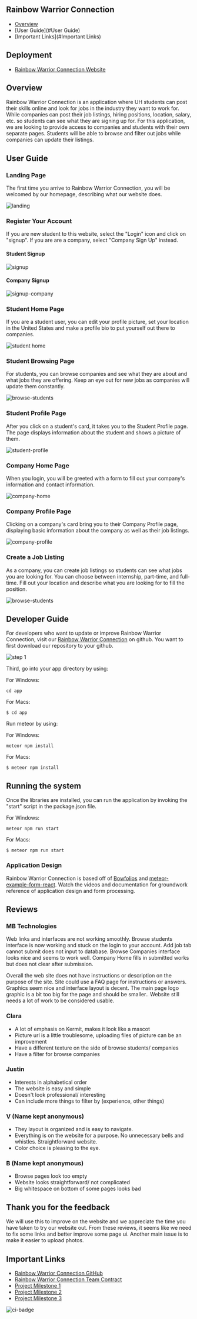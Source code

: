 ## Rainbow Warrior Connection

* [Overview](#Overview)
* [User Guide](#User Guide)
* [Important Links](#Important Links)

## Deployment
- [Rainbow Warrior Connection Website](http://159.89.232.121/#/)

## Overview

Rainbow Warrior Connection is an application where UH students can post their skills online and look for jobs in the industry they want to work for. 
While companies can post their job listings, hiring positions, location, salary, etc. so students can see what they are signing up for. For this application,
we are looking to provide access to companies and students with their own separate pages. Students will be able to browse and filter out jobs while companies can
update their listings. 

## User Guide

### Landing Page

The first time you arrive to Rainbow Warrior Connection, you will be welcomed by our homepage, describing what our website does.

<img src="images/landing-page.png" alt="landing">

### Register Your Account

If you are new student to this website, select the "Login" icon and click on "signup". If you are are a company, select "Company Sign Up" instead.

#### Student Signup
<img src="images/signup-page.png" alt="signup">

#### Company Signup
<img src="images/company-signup.png" alt="signup-company">

### Student Home Page

If you are a student user, you can edit your profile picture, set your location in the United States and make a profile bio to put yourself out there to companies.

<img src="images/student-home.png" alt="student home">

### Student Browsing Page

For students, you can browse companies and see what they are about and what jobs they are offering. Keep an eye out for new jobs as companies will update them constantly.

<img src="images/browse-companies.png" alt="browse-students">

### Student Profile Page

After you click on a student's card, it takes you to the Student Profile page. The page displays information about the student and shows a picture of them.

<img src="images/student-profile.png" alt="student-profile">

### Company Home Page

When you login, you will be greeted with a form to fill out your company's information and contact information. 

<img src="images/company-home.png" alt="company-home">

### Company Profile Page

Clicking on a company's card bring you to their Company Profile page, displaying basic information about the company as well as their job listings.

<img src="images/company-profile.png" alt="company-profile">

### Create a Job Listing

As a company, you can create job listings so students can see what jobs you are looking for. You can choose between internship, part-time, and full-time. Fill out your location and describe what you are looking for to fill the position. 

<img src="images/add-job-listing.png" alt="browse-students">


## Developer Guide

For developers who want to update or improve Rainbow Warrior Connection, visit our [Rainbow Warrior Connection](https://github.com/rainbowwarriorconnection/rainbowwarriorconnection) on github. You want to first download our repository to your github. 

<img src="images/developer-1.png" alt="step 1">

Third, go into your app directory by using:

For Windows:
```
cd app
```
For Macs:
```
$ cd app
```

Run meteor by using:

For Windows:

```
meteor npm install
```
For Macs:
```
$ meteor npm install
```

## Running the system

Once the libraries are installed, you can run the application by invoking the "start" script in the package.json file.

For Windows:

```
meteor npm run start
```
For Macs:
```
$ meteor npm run start
```

### Application Design
Rainbow Warrior Connection is based off of [Bowfolios](github.com/bowfolios) and [meteor-example-form-react](https://ics-software-engineering.github.io/meteor-example-form-react/). Watch the videos and documentation for groundwork reference of application design and form processing.  
  
## Reviews

### MB Technologies
Web links and interfaces are not working smoothly. Browse students interface is now working and stuck on the login to your account. Add job tab cannot submit does not input to database. Browse Companies interface looks nice and seems to work well. Company Home fills in submitted works but does not clear after submission.

Overall the web site does not have instructions or description on the purpose of the site. Site could use a FAQ page for instructions or answers. Graphics seem nice and interface layout is decent. The main page logo graphic is a bit too big for the page and should be smaller..  Website still needs a lot of work to be considered usable.  
  
### Clara
- A lot of emphasis on Kermit, makes it look like a mascot 
- Picture url is a little troublesome, uploading files of picture can be an improvement 
- Have a different texture on the side of browse students/ companies
- Have a filter for browse companies

### Justin
- Interests in alphabetical order 
- The website is easy and simple
- Doesn't look professional/ interesting
- Can include more things to filter by (experience, other things)  

### V (Name kept anonymous)
- They layout is organized and is easy to navigate.
- Everything is on the website for a purpose. No unnecessary bells and whistles. Straightforward website.
- Color choice is pleasing to the eye.  

### B (Name kept anonymous)
- Browse pages look too empty
- Website looks straightforward/ not complicated
- Big whitespace on bottom of some pages looks bad

## Thank you for the feedback 
We will use this to improve on the website and we appreciate the time you have taken to try our website out. From these reviews, it seems like we need to fix some links and better improve some page ui. Another main issue is to make it easier to upload photos. 
## Important Links
- [Rainbow Warrior Connection GitHub](https://github.com/rainbowwarriorconnection)
- [Rainbow Warrior Connection Team Contract](https://docs.google.com/document/d/15uPSs6yrsvvbDGVCjfiiWuhTohnyuAZWgvVWET1-S08/edit?usp=sharing)
- [Project Milestone 1](https://github.com/rainbowwarriorconnection/rainbowwarriorconnection/projects/1)
- [Project Milestone 2](https://github.com/rainbowwarriorconnection/rainbowwarriorconnection/projects/2)
- [Project Milestone 3](https://github.com/rainbowwarriorconnection/rainbowwarriorconnection/projects/3)

![ci-badge](https://github.com/rainbowwarriorconnection/rainbowwarriorconnection/workflows/rainbowwarriorconnection/badge.svg)
